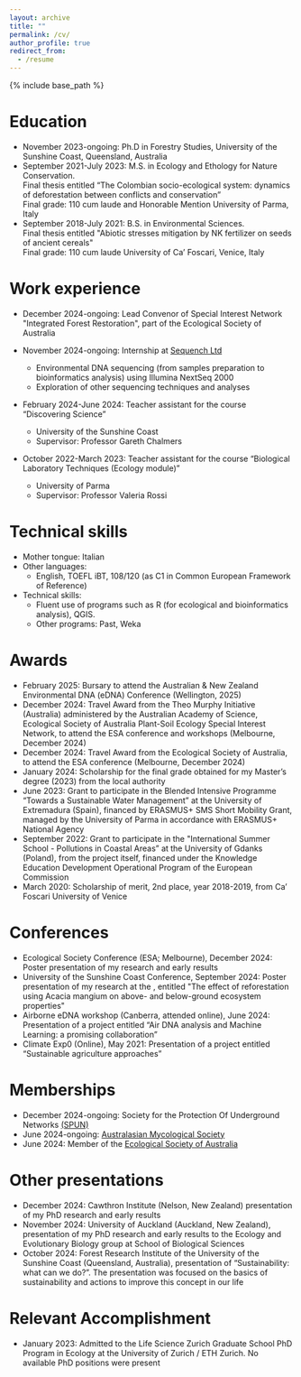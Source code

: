 ```yaml
---
layout: archive
title: ""
permalink: /cv/
author_profile: true
redirect_from:
  - /resume
---
```


{% include base_path %}

Education
======
* November 2023-ongoing: Ph.D in Forestry Studies, University of the Sunshine Coast, Queensland, Australia
* September 2021-July 2023: M.S. in Ecology and Ethology for Nature Conservation.                                                                                                                               
  Final thesis entitled “The Colombian socio-ecological system: dynamics of deforestation between conflicts and conservation”                                                                  
  Final grade: 110 cum laude and Honorable Mention
  University of Parma, Italy
* September 2018-July 2021: B.S. in Environmental Sciences.                                                                                                                                                     
  Final thesis entitled "Abiotic stresses mitigation by NK fertilizer on seeds of ancient cereals"                                                                                                           
  Final grade: 110 cum laude
  University of Ca’ Foscari, Venice, Italy

Work experience
======
* December 2024-ongoing:  Lead Convenor of Special Interest Network "Integrated Forest Restoration", part of the Ecological Society of Australia
* November 2024-ongoing:  Internship at [Sequench Ltd](https://www.sequench.co.nz/)
  * Environmental DNA sequencing (from samples preparation to bioinformatics analysis) using Illumina NextSeq 2000
  * Exploration of other sequencing techniques and analyses
* February 2024-June 2024:  Teacher assistant for the course “Discovering Science”
  * University of the Sunshine Coast
  * Supervisor: Professor Gareth Chalmers

* October 2022-March 2023:  Teacher assistant for the course “Biological Laboratory Techniques (Ecology module)”
  * University of Parma
  * Supervisor: Professor Valeria Rossi
  
Technical skills
======
* Mother tongue: Italian
* Other languages:
  * English, TOEFL iBT, 108/120 (as C1 in  Common European Framework of Reference)
* Technical skills:
  * Fluent use of programs such as R (for ecological and bioinformatics analysis), QGIS.
  * Other programs: Past, Weka

Awards
======
* February 2025: Bursary to attend the Australian & New Zealand Environmental DNA (eDNA) Conference (Wellington, 2025)
* December 2024: Travel Award from the Theo Murphy Initiative (Australia) administered by the Australian Academy of Science, Ecological Society of Australia Plant-Soil Ecology Special Interest Network, to attend the ESA conference and workshops (Melbourne, December 2024)
* December 2024: Travel Award from the Ecological Society of Australia, to attend the ESA conference (Melbourne, December 2024)
* January 2024: Scholarship for the final grade obtained for my Master’s degree (2023) from the local authority
* June 2023: Grant to participate in the Blended Intensive Programme “Towards a Sustainable Water Management” at the University of Extremadura (Spain), financed by ERASMUS+ SMS Short Mobility Grant, managed by the University of Parma in accordance with ERASMUS+ National Agency
* September 2022: Grant to participate in the "International Summer School - Pollutions in Coastal Areas” at the University of Gdanks (Poland), from the project itself, financed under the Knowledge Education Development Operational Program of the European Commission
* March 2020: Scholarship of merit, 2nd place, year 2018-2019, from Ca’ Foscari University of Venice

Conferences
======
* Ecological Society Conference (ESA; Melbourne), December 2024: Poster presentation of my research and early results
* University of the Sunshine Coast Conference, September 2024: Poster presentation of my research at the , entitled "The effect of reforestation using Acacia mangium on 
above- and below-ground ecosystem properties"
* Airborne eDNA workshop (Canberra, attended online), June 2024: Presentation of a project entitled “Air DNA analysis and Machine Learning: a promising collaboration”
* Climate Exp0 (Online), May 2021: Presentation of a project entitled “Sustainable agriculture approaches”

Memberships
====
* December 2024-ongoing: Society for the Protection Of Underground Networks [(SPUN)](https://www.spun.earth/associates)
* June 2024-ongoing: [Australasian Mycological Society](https://www.australasianmycologicalsociety.com/)
* June 2024: Member of the [Ecological Society of Australia](https://www.ecolsoc.org.au/)

Other presentations
=======
* December 2024: Cawthron Institute (Nelson, New Zealand)  presentation of my PhD research and early results
* November 2024: University of Auckland (Auckland, New Zealand), presentation of my PhD research and early results to the Ecology and Evolutionary Biology group at School of Biological Sciences
* October 2024: Forest Research Institute of the University of the Sunshine Coast (Queensland, Australia), presentation of “Sustainability: what can we do?”. The presentation was focused on the basics of sustainability and actions to improve this concept in our life

Relevant Accomplishment
=====
* January 2023: Admitted to the Life Science Zurich Graduate School PhD Program in Ecology at the University of Zurich / ETH Zurich. No available PhD positions were present










